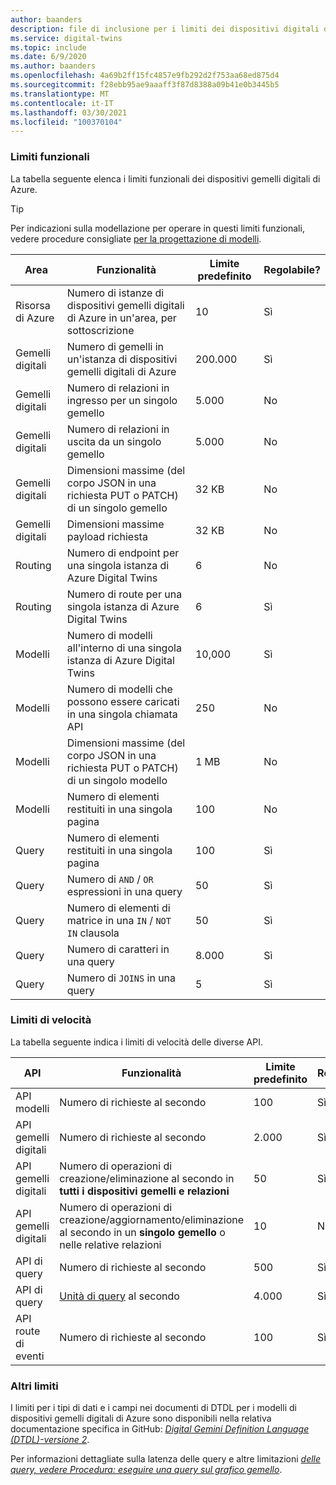 ```yaml
---
author: baanders
description: file di inclusione per i limiti dei dispositivi digitali di Azure
ms.service: digital-twins
ms.topic: include
ms.date: 6/9/2020
ms.author: baanders
ms.openlocfilehash: 4a69b2ff15fc4857e9fb292d2f753aa68ed875d4
ms.sourcegitcommit: f28ebb95ae9aaaff3f87d8388a09b41e0b3445b5
ms.translationtype: MT
ms.contentlocale: it-IT
ms.lasthandoff: 03/30/2021
ms.locfileid: "100370104"
---
```

### <a name="functional-limits"></a>Limiti funzionali

La tabella seguente elenca i limiti funzionali dei dispositivi gemelli digitali di Azure. 

> [!TIP]
> Per indicazioni sulla modellazione per operare in questi limiti funzionali, vedere procedure consigliate [per la progettazione di modelli](../articles/digital-twins/concepts-models.md#best-practices-for-designing-models).

| Area | Funzionalità | Limite predefinito | Regolabile? |
| --- | --- | --- | --- |
| Risorsa di Azure | Numero di istanze di dispositivi gemelli digitali di Azure in un'area, per sottoscrizione | 10 | Sì |
| Gemelli digitali | Numero di gemelli in un'istanza di dispositivi gemelli digitali di Azure | 200.000 | Sì |
| Gemelli digitali | Numero di relazioni in ingresso per un singolo gemello | 5\.000 | No |
| Gemelli digitali | Numero di relazioni in uscita da un singolo gemello | 5\.000 | No |
| Gemelli digitali | Dimensioni massime (del corpo JSON in una richiesta PUT o PATCH) di un singolo gemello | 32 KB | No |
| Gemelli digitali | Dimensioni massime payload richiesta | 32 KB | No | 
| Routing | Numero di endpoint per una singola istanza di Azure Digital Twins | 6 | No |
| Routing | Numero di route per una singola istanza di Azure Digital Twins | 6 | Sì |
| Modelli | Numero di modelli all'interno di una singola istanza di Azure Digital Twins | 10,000 | Sì |
| Modelli | Numero di modelli che possono essere caricati in una singola chiamata API | 250 | No |
| Modelli | Dimensioni massime (del corpo JSON in una richiesta PUT o PATCH) di un singolo modello | 1 MB | No |
| Modelli | Numero di elementi restituiti in una singola pagina | 100 | No |
| Query | Numero di elementi restituiti in una singola pagina | 100 | Sì |
| Query | Numero di `AND`  /  `OR` espressioni in una query | 50 | Sì |
| Query | Numero di elementi di matrice in una `IN`  /  `NOT IN` clausola | 50 | Sì |
| Query | Numero di caratteri in una query | 8\.000 | Sì |
| Query | Numero di `JOINS` in una query | 5 | Sì |

### <a name="rate-limits"></a>Limiti di velocità

La tabella seguente indica i limiti di velocità delle diverse API.

| API | Funzionalità | Limite predefinito | Regolabile? |
| --- | --- | --- | --- |
| API modelli | Numero di richieste al secondo | 100 | Sì |
| API gemelli digitali | Numero di richieste al secondo | 2\.000 | Sì |
| API gemelli digitali | Numero di operazioni di creazione/eliminazione al secondo in **tutti i dispositivi gemelli e relazioni** | 50 | Sì |
| API gemelli digitali | Numero di operazioni di creazione/aggiornamento/eliminazione al secondo in un **singolo gemello** o nelle relative relazioni | 10 | No |
| API di query | Numero di richieste al secondo | 500 | Sì |
| API di query | [Unità di query](../articles/digital-twins/concepts-query-units.md) al secondo | 4.000 | Sì |
| API route di eventi | Numero di richieste al secondo | 100 | Sì |

### <a name="other-limits"></a>Altri limiti

I limiti per i tipi di dati e i campi nei documenti di DTDL per i modelli di dispositivi gemelli digitali di Azure sono disponibili nella relativa documentazione specifica in GitHub: [*Digital Gemini Definition Language (DTDL)-versione 2*](https://github.com/Azure/opendigitaltwins-dtdl/blob/master/DTDL/v2/dtdlv2.md).
 
Per informazioni dettagliate sulla latenza delle query e altre limitazioni [*delle query, vedere Procedura: eseguire una query sul grafico gemello*](../articles/digital-twins/how-to-query-graph.md).
